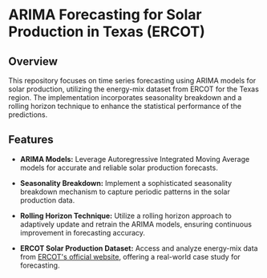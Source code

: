 # ARIMA Forecasting for Solar Production in Texas (ERCOT)

## Overview

This repository focuses on time series forecasting using ARIMA models for solar production, utilizing the energy-mix dataset from ERCOT for the Texas region. The implementation incorporates seasonality breakdown and a rolling horizon technique to enhance the statistical performance of the predictions.

## Features

- **ARIMA Models:** Leverage Autoregressive Integrated Moving Average models for accurate and reliable solar production forecasts.

- **Seasonality Breakdown:** Implement a sophisticated seasonality breakdown mechanism to capture periodic patterns in the solar production data.

- **Rolling Horizon Technique:** Utilize a rolling horizon approach to adaptively update and retrain the ARIMA models, ensuring continuous improvement in forecasting accuracy.

- **ERCOT Solar Production Dataset:** Access and analyze energy-mix data from [ERCOT's official website](https://www.ercot.com/gridinfo/generation), offering a real-world case study for forecasting.


